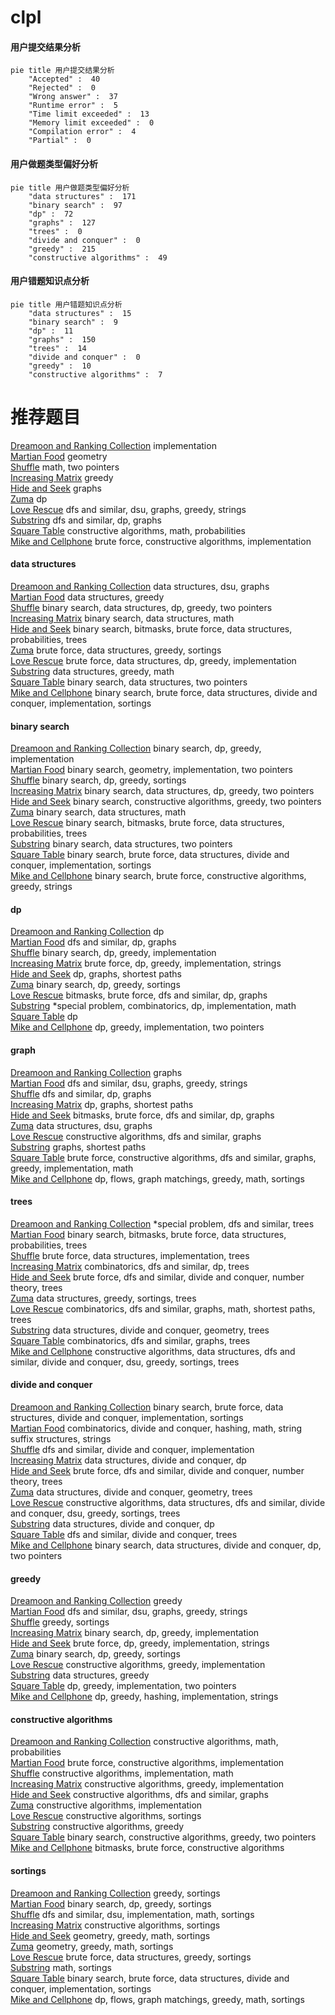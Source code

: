 # clpl
<!-- tabs:start -->
#### **用户提交结果分析**

```mermaid
pie title 用户提交结果分析
    "Accepted" :  40
    "Rejected" :  0
    "Wrong answer" :  37
    "Runtime error" :  5
    "Time limit exceeded" :  13
    "Memory limit exceeded" :  0
    "Compilation error" :  4
    "Partial" :  0
```
#### **用户做题类型偏好分析**

```mermaid
pie title 用户做题类型偏好分析
    "data structures" :  171
    "binary search" :  97
    "dp" :  72
    "graphs" :  127
    "trees" :  0
    "divide and conquer" :  0
    "greedy" :  215
    "constructive algorithms" :  49
```
#### **用户错题知识点分析**

```mermaid
pie title 用户错题知识点分析
    "data structures" :  15
    "binary search" :  9
    "dp" :  11
    "graphs" :  150
    "trees" :  14
    "divide and conquer" :  0
    "greedy" :  10
    "constructive algorithms" :  7
```
<!-- tabs:end -->
# 推荐题目
[Dreamoon and Ranking Collection](http://codeforces.com/problemset/problem/1330/A)		implementation		  
[Martian Food](http://codeforces.com/problemset/problem/77/E)		geometry		  
[Shuffle](http://codeforces.com/problemset/problem/1366/B)		math,
                        two pointers		  
[Increasing Matrix](http://codeforces.com/problemset/problem/1231/C)		greedy		  
[Hide and Seek](https://codeforces.com/contest/1161/problem/A)		graphs		  
[Zuma](http://codeforces.com/problemset/problem/607/B)		dp		  
[Love Rescue](http://codeforces.com/problemset/problem/939/D)		dfs and similar,
                        dsu,
                        graphs,
                        greedy,
                        strings		  
[Substring](http://codeforces.com/problemset/problem/919/D)		dfs and similar,
                        dp,
                        graphs		  
[Square Table](https://codeforces.com/contest/418/problem/C)		constructive algorithms,
                        math,
                        probabilities		  
[Mike and Cellphone](http://codeforces.com/problemset/problem/689/A)		brute force,
                        constructive algorithms,
                        implementation		  
<!-- tabs:start -->
#### **data structures**
[Dreamoon and Ranking Collection](http://codeforces.com/problemset/problem/813/F)		data structures,
                        dsu,
                        graphs		  
[Martian Food](https://codeforces.com/contest/1262/problem/D2)		data structures,
                        greedy		  
[Shuffle](http://codeforces.com/problemset/problem/1492/C)		binary search,
                        data structures,
                        dp,
                        greedy,
                        two pointers		  
[Increasing Matrix](http://codeforces.com/problemset/problem/1490/G)		binary search,
                        data structures,
                        math		  
[Hide and Seek](http://codeforces.com/problemset/problem/1479/D)		binary search,
                        bitmasks,
                        brute force,
                        data structures,
                        probabilities,
                        trees		  
[Zuma](http://codeforces.com/problemset/problem/1497/A)		brute force,
                        data structures,
                        greedy,
                        sortings		  
[Love Rescue](http://codeforces.com/problemset/problem/1491/C)		brute force,
                        data structures,
                        dp,
                        greedy,
                        implementation		  
[Substring](http://codeforces.com/problemset/problem/1492/B)		data structures,
                        greedy,
                        math		  
[Square Table](http://codeforces.com/problemset/problem/1436/E)		binary search,
                        data structures,
                        two pointers		  
[Mike and Cellphone](http://codeforces.com/problemset/problem/1461/D)		binary search,
                        brute force,
                        data structures,
                        divide and conquer,
                        implementation,
                        sortings		  
#### **binary search**
[Dreamoon and Ranking Collection](http://codeforces.com/problemset/problem/416/C)		binary search,
                        dp,
                        greedy,
                        implementation		  
[Martian Food](http://codeforces.com/problemset/problem/780/H)		binary search,
                        geometry,
                        implementation,
                        two pointers		  
[Shuffle](http://codeforces.com/problemset/problem/958/E2)		binary search,
                        dp,
                        greedy,
                        sortings		  
[Increasing Matrix](http://codeforces.com/problemset/problem/1492/C)		binary search,
                        data structures,
                        dp,
                        greedy,
                        two pointers		  
[Hide and Seek](http://codeforces.com/problemset/problem/1463/D)		binary search,
                        constructive algorithms,
                        greedy,
                        two pointers		  
[Zuma](http://codeforces.com/problemset/problem/1490/G)		binary search,
                        data structures,
                        math		  
[Love Rescue](http://codeforces.com/problemset/problem/1479/D)		binary search,
                        bitmasks,
                        brute force,
                        data structures,
                        probabilities,
                        trees		  
[Substring](http://codeforces.com/problemset/problem/1436/E)		binary search,
                        data structures,
                        two pointers		  
[Square Table](http://codeforces.com/problemset/problem/1461/D)		binary search,
                        brute force,
                        data structures,
                        divide and conquer,
                        implementation,
                        sortings		  
[Mike and Cellphone](http://codeforces.com/problemset/problem/1493/C)		binary search,
                        brute force,
                        constructive algorithms,
                        greedy,
                        strings		  
#### **dp**
[Dreamoon and Ranking Collection](http://codeforces.com/problemset/problem/607/B)		dp		  
[Martian Food](http://codeforces.com/problemset/problem/919/D)		dfs and similar,
                        dp,
                        graphs		  
[Shuffle](http://codeforces.com/problemset/problem/416/C)		binary search,
                        dp,
                        greedy,
                        implementation		  
[Increasing Matrix](http://codeforces.com/problemset/problem/550/A)		brute force,
                        dp,
                        greedy,
                        implementation,
                        strings		  
[Hide and Seek](http://codeforces.com/problemset/problem/295/B)		dp,
                        graphs,
                        shortest paths		  
[Zuma](http://codeforces.com/problemset/problem/958/E2)		binary search,
                        dp,
                        greedy,
                        sortings		  
[Love Rescue](http://codeforces.com/problemset/problem/1038/E)		bitmasks,
                        brute force,
                        dfs and similar,
                        dp,
                        graphs		  
[Substring](http://codeforces.com/problemset/problem/1403/C)		*special problem,
                        combinatorics,
                        dp,
                        implementation,
                        math		  
[Square Table](http://codeforces.com/problemset/problem/316/D2)		dp		  
[Mike and Cellphone](http://codeforces.com/problemset/problem/1469/C)		dp,
                        greedy,
                        implementation,
                        two pointers		  
#### **graph**
[Dreamoon and Ranking Collection](https://codeforces.com/contest/1161/problem/A)		graphs		  
[Martian Food](http://codeforces.com/problemset/problem/939/D)		dfs and similar,
                        dsu,
                        graphs,
                        greedy,
                        strings		  
[Shuffle](http://codeforces.com/problemset/problem/919/D)		dfs and similar,
                        dp,
                        graphs		  
[Increasing Matrix](http://codeforces.com/problemset/problem/295/B)		dp,
                        graphs,
                        shortest paths		  
[Hide and Seek](http://codeforces.com/problemset/problem/1038/E)		bitmasks,
                        brute force,
                        dfs and similar,
                        dp,
                        graphs		  
[Zuma](http://codeforces.com/problemset/problem/813/F)		data structures,
                        dsu,
                        graphs		  
[Love Rescue](http://codeforces.com/problemset/problem/1385/E)		constructive algorithms,
                        dfs and similar,
                        graphs		  
[Substring](http://codeforces.com/problemset/problem/601/A)		graphs,
                        shortest paths		  
[Square Table](http://codeforces.com/problemset/problem/1487/C)		brute force,
                        constructive algorithms,
                        dfs and similar,
                        graphs,
                        greedy,
                        implementation,
                        math		  
[Mike and Cellphone](http://codeforces.com/problemset/problem/1437/C)		dp,
                        flows,
                        graph matchings,
                        greedy,
                        math,
                        sortings		  
#### **trees**
[Dreamoon and Ranking Collection](http://codeforces.com/problemset/problem/1387/B2)		*special problem,
                        dfs and similar,
                        trees		  
[Martian Food](http://codeforces.com/problemset/problem/1479/D)		binary search,
                        bitmasks,
                        brute force,
                        data structures,
                        probabilities,
                        trees		  
[Shuffle](http://codeforces.com/problemset/problem/1511/C)		brute force,
                        data structures,
                        implementation,
                        trees		  
[Increasing Matrix](http://codeforces.com/problemset/problem/1499/F)		combinatorics,
                        dfs and similar,
                        dp,
                        trees		  
[Hide and Seek](http://codeforces.com/problemset/problem/1491/E)		brute force,
                        dfs and similar,
                        divide and conquer,
                        number theory,
                        trees		  
[Zuma](http://codeforces.com/problemset/problem/1466/D)		data structures,
                        greedy,
                        sortings,
                        trees		  
[Love Rescue](http://codeforces.com/problemset/problem/1495/D)		combinatorics,
                        dfs and similar,
                        graphs,
                        math,
                        shortest paths,
                        trees		  
[Substring](http://codeforces.com/problemset/problem/1303/G)		data structures,
                        divide and conquer,
                        geometry,
                        trees		  
[Square Table](http://codeforces.com/problemset/problem/1454/E)		combinatorics,
                        dfs and similar,
                        graphs,
                        trees		  
[Mike and Cellphone](http://codeforces.com/problemset/problem/1494/D)		constructive algorithms,
                        data structures,
                        dfs and similar,
                        divide and conquer,
                        dsu,
                        greedy,
                        sortings,
                        trees		  
#### **divide and conquer**
[Dreamoon and Ranking Collection](http://codeforces.com/problemset/problem/1461/D)		binary search,
                        brute force,
                        data structures,
                        divide and conquer,
                        implementation,
                        sortings		  
[Martian Food](http://codeforces.com/problemset/problem/1466/G)		combinatorics,
                        divide and conquer,
                        hashing,
                        math,
                        string suffix structures,
                        strings		  
[Shuffle](http://codeforces.com/problemset/problem/1490/D)		dfs and similar,
                        divide and conquer,
                        implementation		  
[Increasing Matrix](https://codeforces.com/contest/1483/problem/C)		data structures,
                        divide and conquer,
                        dp		  
[Hide and Seek](http://codeforces.com/problemset/problem/1491/E)		brute force,
                        dfs and similar,
                        divide and conquer,
                        number theory,
                        trees		  
[Zuma](http://codeforces.com/problemset/problem/1303/G)		data structures,
                        divide and conquer,
                        geometry,
                        trees		  
[Love Rescue](http://codeforces.com/problemset/problem/1494/D)		constructive algorithms,
                        data structures,
                        dfs and similar,
                        divide and conquer,
                        dsu,
                        greedy,
                        sortings,
                        trees		  
[Substring](http://codeforces.com/problemset/problem/1482/E)		data structures,
                        divide and conquer,
                        dp		  
[Square Table](http://codeforces.com/problemset/problem/566/C)		dfs and similar,
                        divide and conquer,
                        trees		  
[Mike and Cellphone](http://codeforces.com/problemset/problem/1428/F)		binary search,
                        data structures,
                        divide and conquer,
                        dp,
                        two pointers		  
#### **greedy**
[Dreamoon and Ranking Collection](http://codeforces.com/problemset/problem/1231/C)		greedy		  
[Martian Food](http://codeforces.com/problemset/problem/939/D)		dfs and similar,
                        dsu,
                        graphs,
                        greedy,
                        strings		  
[Shuffle](https://codeforces.com/contest/462/problem/C)		greedy,
                        sortings		  
[Increasing Matrix](http://codeforces.com/problemset/problem/416/C)		binary search,
                        dp,
                        greedy,
                        implementation		  
[Hide and Seek](http://codeforces.com/problemset/problem/550/A)		brute force,
                        dp,
                        greedy,
                        implementation,
                        strings		  
[Zuma](http://codeforces.com/problemset/problem/958/E2)		binary search,
                        dp,
                        greedy,
                        sortings		  
[Love Rescue](http://codeforces.com/problemset/problem/1254/A)		constructive algorithms,
                        greedy,
                        implementation		  
[Substring](https://codeforces.com/contest/1262/problem/D2)		data structures,
                        greedy		  
[Square Table](http://codeforces.com/problemset/problem/1469/C)		dp,
                        greedy,
                        implementation,
                        two pointers		  
[Mike and Cellphone](http://codeforces.com/problemset/problem/1451/C)		dp,
                        greedy,
                        hashing,
                        implementation,
                        strings		  
#### **constructive algorithms**
[Dreamoon and Ranking Collection](https://codeforces.com/contest/418/problem/C)		constructive algorithms,
                        math,
                        probabilities		  
[Martian Food](http://codeforces.com/problemset/problem/689/A)		brute force,
                        constructive algorithms,
                        implementation		  
[Shuffle](https://codeforces.com/contest/304/problem/C)		constructive algorithms,
                        implementation,
                        math		  
[Increasing Matrix](http://codeforces.com/problemset/problem/1254/A)		constructive algorithms,
                        greedy,
                        implementation		  
[Hide and Seek](http://codeforces.com/problemset/problem/1385/E)		constructive algorithms,
                        dfs and similar,
                        graphs		  
[Zuma](http://codeforces.com/problemset/problem/1327/C)		constructive algorithms,
                        implementation		  
[Love Rescue](http://codeforces.com/problemset/problem/798/D)		constructive algorithms,
                        sortings		  
[Substring](http://codeforces.com/problemset/problem/1493/A)		constructive algorithms,
                        greedy		  
[Square Table](http://codeforces.com/problemset/problem/1463/D)		binary search,
                        constructive algorithms,
                        greedy,
                        two pointers		  
[Mike and Cellphone](https://codeforces.com/contest/1456/problem/B)		bitmasks,
                        brute force,
                        constructive algorithms		  
#### **sortings**
[Dreamoon and Ranking Collection](https://codeforces.com/contest/462/problem/C)		greedy,
                        sortings		  
[Martian Food](http://codeforces.com/problemset/problem/958/E2)		binary search,
                        dp,
                        greedy,
                        sortings		  
[Shuffle](http://codeforces.com/problemset/problem/843/A)		dfs and similar,
                        dsu,
                        implementation,
                        math,
                        sortings		  
[Increasing Matrix](http://codeforces.com/problemset/problem/798/D)		constructive algorithms,
                        sortings		  
[Hide and Seek](https://codeforces.com/contest/1496/problem/C)		geometry,
                        greedy,
                        math,
                        sortings		  
[Zuma](http://codeforces.com/problemset/problem/1495/A)		geometry,
                        greedy,
                        math,
                        sortings		  
[Love Rescue](http://codeforces.com/problemset/problem/1497/A)		brute force,
                        data structures,
                        greedy,
                        sortings		  
[Substring](http://codeforces.com/problemset/problem/1427/A)		math,
                        sortings		  
[Square Table](http://codeforces.com/problemset/problem/1461/D)		binary search,
                        brute force,
                        data structures,
                        divide and conquer,
                        implementation,
                        sortings		  
[Mike and Cellphone](http://codeforces.com/problemset/problem/1437/C)		dp,
                        flows,
                        graph matchings,
                        greedy,
                        math,
                        sortings		  
<!-- tabs:end -->
